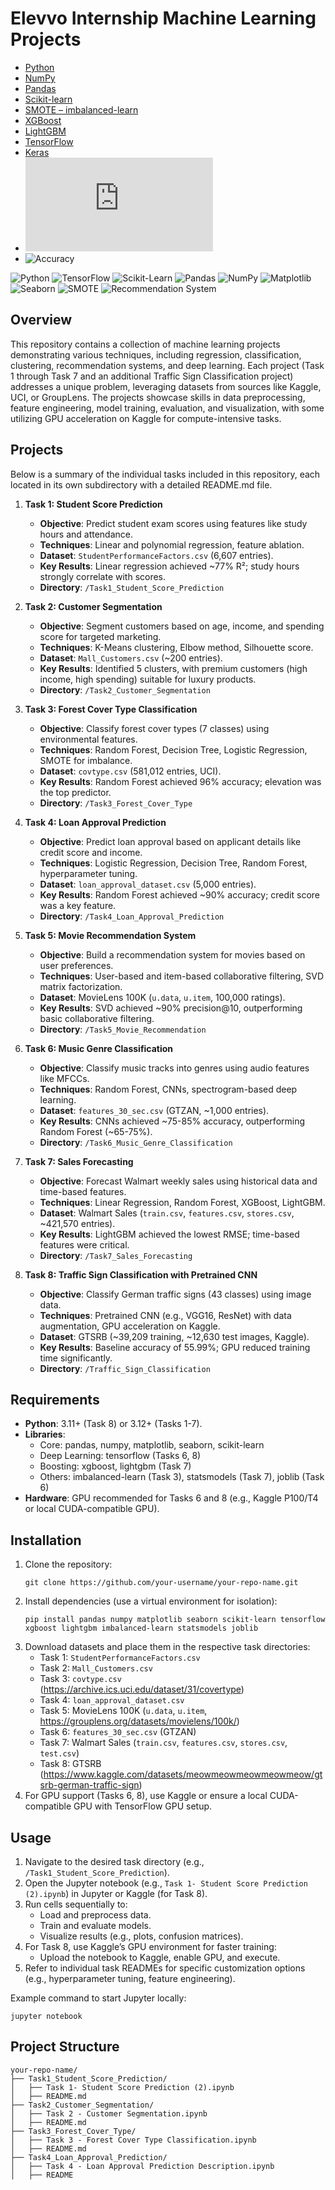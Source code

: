 # Elevvo Internship Machine Learning Projects

- [Python](https://www.python.org/)  
- [NumPy](https://numpy.org/)  
- [Pandas](https://pandas.pydata.org/)  
- [Scikit-learn](https://scikit-learn.org/stable/)  
- [SMOTE – imbalanced-learn](https://imbalanced-learn.org/stable/references/generated/imblearn.over_sampling.SMOTE.html)  
- [XGBoost](https://xgboost.readthedocs.io/en/stable/)  
- [LightGBM](https://lightgbm.readthedocs.io/en/stable/)  
- [TensorFlow](https://www.tensorflow.org/)  
- [Keras](https://keras.io/)  
- ![Statsmodels](https://www.statsmodels.org/stable/index.html)
- ![Accuracy](https://img.shields.io/badge/Accuracy-High-success)

![Python](https://img.shields.io/badge/Python-3776AB?style=for-the-badge&logo=python&logoColor=white)
![TensorFlow](https://img.shields.io/badge/TensorFlow-FF6F00?style=for-the-badge&logo=tensorflow&logoColor=white)
![Scikit-Learn](https://img.shields.io/badge/Scikit--Learn-F7931E?style=for-the-badge&logo=scikit-learn&logoColor=white)
![Pandas](https://img.shields.io/badge/Pandas-150458?style=for-the-badge&logo=pandas&logoColor=white)
![NumPy](https://img.shields.io/badge/NumPy-013243?style=for-the-badge&logo=numpy&logoColor=white)
![Matplotlib](https://img.shields.io/badge/Matplotlib-11557c?style=for-the-badge&logo=plotly&logoColor=white)
![Seaborn](https://img.shields.io/badge/Seaborn-2E97A7?style=for-the-badge&logo=plotly&logoColor=white)
![SMOTE](https://img.shields.io/badge/SMOTE-Technique-blueviolet?style=for-the-badge)
![Recommendation System](https://img.shields.io/badge/Recommendation-System-green?style=for-the-badge)


## Overview
This repository contains a collection of machine learning projects demonstrating various techniques, including regression, classification, clustering, recommendation systems, and deep learning. Each project (Task 1 through Task 7 and an additional Traffic Sign Classification project) addresses a unique problem, leveraging datasets from sources like Kaggle, UCI, or GroupLens. The projects showcase skills in data preprocessing, feature engineering, model training, evaluation, and visualization, with some utilizing GPU acceleration on Kaggle for compute-intensive tasks.

## Projects
Below is a summary of the individual tasks included in this repository, each located in its own subdirectory with a detailed README.md file.

1. **Task 1: Student Score Prediction**
   - **Objective**: Predict student exam scores using features like study hours and attendance.
   - **Techniques**: Linear and polynomial regression, feature ablation.
   - **Dataset**: `StudentPerformanceFactors.csv` (6,607 entries).
   - **Key Results**: Linear regression achieved ~77% R²; study hours strongly correlate with scores.
   - **Directory**: `/Task1_Student_Score_Prediction`

2. **Task 2: Customer Segmentation**
   - **Objective**: Segment customers based on age, income, and spending score for targeted marketing.
   - **Techniques**: K-Means clustering, Elbow method, Silhouette score.
   - **Dataset**: `Mall_Customers.csv` (~200 entries).
   - **Key Results**: Identified 5 clusters, with premium customers (high income, high spending) suitable for luxury products.
   - **Directory**: `/Task2_Customer_Segmentation`

3. **Task 3: Forest Cover Type Classification**
   - **Objective**: Classify forest cover types (7 classes) using environmental features.
   - **Techniques**: Random Forest, Decision Tree, Logistic Regression, SMOTE for imbalance.
   - **Dataset**: `covtype.csv` (581,012 entries, UCI).
   - **Key Results**: Random Forest achieved 96% accuracy; elevation was the top predictor.
   - **Directory**: `/Task3_Forest_Cover_Type`

4. **Task 4: Loan Approval Prediction**
   - **Objective**: Predict loan approval based on applicant details like credit score and income.
   - **Techniques**: Logistic Regression, Decision Tree, Random Forest, hyperparameter tuning.
   - **Dataset**: `loan_approval_dataset.csv` (5,000 entries).
   - **Key Results**: Random Forest achieved ~90% accuracy; credit score was a key feature.
   - **Directory**: `/Task4_Loan_Approval_Prediction`

5. **Task 5: Movie Recommendation System**
   - **Objective**: Build a recommendation system for movies based on user preferences.
   - **Techniques**: User-based and item-based collaborative filtering, SVD matrix factorization.
   - **Dataset**: MovieLens 100K (`u.data`, `u.item`, 100,000 ratings).
   - **Key Results**: SVD achieved ~90% precision@10, outperforming basic collaborative filtering.
   - **Directory**: `/Task5_Movie_Recommendation`

6. **Task 6: Music Genre Classification**
   - **Objective**: Classify music tracks into genres using audio features like MFCCs.
   - **Techniques**: Random Forest, CNNs, spectrogram-based deep learning.
   - **Dataset**: `features_30_sec.csv` (GTZAN, ~1,000 entries).
   - **Key Results**: CNNs achieved ~75-85% accuracy, outperforming Random Forest (~65-75%).
   - **Directory**: `/Task6_Music_Genre_Classification`

7. **Task 7: Sales Forecasting**
   - **Objective**: Forecast Walmart weekly sales using historical data and time-based features.
   - **Techniques**: Linear Regression, Random Forest, XGBoost, LightGBM.
   - **Dataset**: Walmart Sales (`train.csv`, `features.csv`, `stores.csv`, ~421,570 entries).
   - **Key Results**: LightGBM achieved the lowest RMSE; time-based features were critical.
   - **Directory**: `/Task7_Sales_Forecasting`

8. **Task 8: Traffic Sign Classification with Pretrained CNN**
   - **Objective**: Classify German traffic signs (43 classes) using image data.
   - **Techniques**: Pretrained CNN (e.g., VGG16, ResNet) with data augmentation, GPU acceleration on Kaggle.
   - **Dataset**: GTSRB (~39,209 training, ~12,630 test images, Kaggle).
   - **Key Results**: Baseline accuracy of 55.99%; GPU reduced training time significantly.
   - **Directory**: `/Traffic_Sign_Classification`

## Requirements
- **Python**: 3.11+ (Task 8) or 3.12+ (Tasks 1-7).
- **Libraries**:
  - Core: pandas, numpy, matplotlib, seaborn, scikit-learn
  - Deep Learning: tensorflow (Tasks 6, 8)
  - Boosting: xgboost, lightgbm (Task 7)
  - Others: imbalanced-learn (Task 3), statsmodels (Task 7), joblib (Task 6)
- **Hardware**: GPU recommended for Tasks 6 and 8 (e.g., Kaggle P100/T4 or local CUDA-compatible GPU).

## Installation
1. Clone the repository:
   ```
   git clone https://github.com/your-username/your-repo-name.git
   ```
2. Install dependencies (use a virtual environment for isolation):
   ```
   pip install pandas numpy matplotlib seaborn scikit-learn tensorflow xgboost lightgbm imbalanced-learn statsmodels joblib
   ```
3. Download datasets and place them in the respective task directories:
   - Task 1: `StudentPerformanceFactors.csv`
   - Task 2: `Mall_Customers.csv`
   - Task 3: `covtype.csv` (https://archive.ics.uci.edu/dataset/31/covertype)
   - Task 4: `loan_approval_dataset.csv`
   - Task 5: MovieLens 100K (`u.data`, `u.item`, https://grouplens.org/datasets/movielens/100k/)
   - Task 6: `features_30_sec.csv` (GTZAN)
   - Task 7: Walmart Sales (`train.csv`, `features.csv`, `stores.csv`, `test.csv`)
   - Task 8: GTSRB (https://www.kaggle.com/datasets/meowmeowmeowmeowmeow/gtsrb-german-traffic-sign)
4. For GPU support (Tasks 6, 8), use Kaggle or ensure a local CUDA-compatible GPU with TensorFlow GPU setup.

## Usage
1. Navigate to the desired task directory (e.g., `/Task1_Student_Score_Prediction`).
2. Open the Jupyter notebook (e.g., `Task 1- Student Score Prediction (2).ipynb`) in Jupyter or Kaggle (for Task 8).
3. Run cells sequentially to:
   - Load and preprocess data.
   - Train and evaluate models.
   - Visualize results (e.g., plots, confusion matrices).
4. For Task 8, use Kaggle’s GPU environment for faster training:
   - Upload the notebook to Kaggle, enable GPU, and execute.
5. Refer to individual task READMEs for specific customization options (e.g., hyperparameter tuning, feature engineering).

Example command to start Jupyter locally:
```
jupyter notebook
```

## Project Structure
```
your-repo-name/
├── Task1_Student_Score_Prediction/
│   ├── Task 1- Student Score Prediction (2).ipynb
│   ├── README.md
├── Task2_Customer_Segmentation/
│   ├── Task 2 - Customer Segmentation.ipynb
│   ├── README.md
├── Task3_Forest_Cover_Type/
│   ├── Task 3 - Forest Cover Type Classification.ipynb
│   ├── README.md
├── Task4_Loan_Approval_Prediction/
│   ├── Task 4 - Loan Approval Prediction Description.ipynb
│   ├── README
